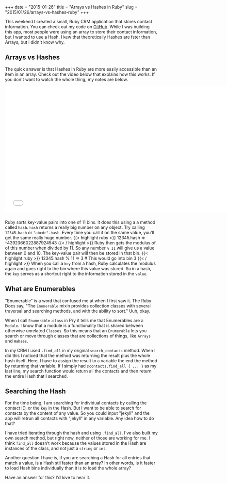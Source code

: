 +++
date = "2015-01-26"
title = "Arrays vs Hashes in Ruby"
slug = "2015/01/26/arrays-vs-hashes-ruby"
+++

This weekend I created a small, Ruby CRM application that stores contact information. You can check out my code on [GitHub](https://github.com/CivicImages/CRM_App). While I was building this app, most people were using an array to store their contact information, but I wanted to use a Hash. I kew that theoretically Hashes are fster than Arrays, but I didn't know why.

## Arrays vs Hashes

The quick answer is that Hashes in Ruby are more easily accessible than an item in an array. Check out the video below that explains how this works. If you don't want to watch the whole thing, my notes are below.


<div class="embed-responsive embed-responsive-16by9" style="margin-bottom: 1.5rem;">
  <iframe width="740" height="416" src="//www.youtube.com/embed/YHULcgaATh4" frameborder="0" allowfullscreen></iframe>
</div>

Ruby sorts key-value pairs into one of 11 bins. It does this using a a method called `hash`. `hash` returns a really big number on any object. Try calling `12345.hash` or `"abcde".hash`. Every time you call it on the same value, you'll get the same really huge number.
{{< highlight ruby >}}
12345.hash
=> -4392066022887924543
{{< / highlight >}}
Ruby then gets the modulus of of this number when divided by 11. So any number `% 11` will give us a value between 0 and 10. The key-value pair will then be stored in that bin.
{{< highlight ruby >}}
12345.hash % 11
=> 3 # This would go into bin 3
{{< / highlight >}}
When you call a `key` from a hash, Ruby calculates the modulus again and goes right to the bin where this value was stored. So in a hash, the `key` serves as a shortcut right to the information stored in the `value`.

## What are Enumerables

"Enumerable" is a word that confused me at when I first saw it. The Ruby Docs say, "The `Enumerable` mixin provides collection classes with several traversal and searching methods, and with the ability to sort." Uuh, okay.

When I call `Enumerable.class` in Pry it tells me that Enumerables are a `Module`. I know that a module is a functionality that is shared between otherwise unrelated `Classes`. So this means that an `Enumerable` lets you search or move through classes that are collections of things, like `Arrays` and `Hahses`.

In my CRM I used `.find_all` in my original `search_contacts` method. When I did this I noticed that the method was returning the result plus the whole hash itself. Here, I have to assign the result to a variable the end the method by returning that variable. If I simply had `@contacts.find_all { ... }` as my last line, my search function would return all the contacts and then return the entire Hash that I searched.

## Searching the Hash

For the time being, I am searching for individual contacts by calling the contact ID, or the `key` in the Hash. But I want to be able to search for contacts by the content of any value. So you could input "jekyll" and the app will retrun all contacts with "jekyll" in any variable. Any idea how to do that?

I have tried iterating through the hash and using `.find_all`. I've also built my own search method, but right now, neither of those are working for me. I think `find_all` doesn't work because the values stored in the Hash are instances of the class, and not just a `string` or `int`.

Another question I have is, if you are searching a Hash for all entries that match a value, is a Hash stil faster than an array? In other words, is it faster to load Hash bins individually than it is to load the whole array?

Have an answer for this? I'd love to hear it.
